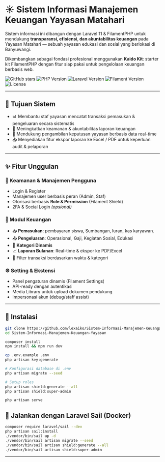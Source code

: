 # ☀️ Sistem Informasi Manajemen Keuangan Yayasan Matahari

Sistem informasi ini dibangun dengan Laravel 11 & FilamentPHP untuk mendukung **transparansi, efisiensi, dan akuntabilitas keuangan** pada Yayasan Matahari — sebuah yayasan edukasi dan sosial yang berlokasi di Banyuwangi.

Dikembangkan sebagai fondasi profesional menggunakan **Kaido Kit**: starter kit FilamentPHP dengan fitur siap pakai untuk pengelolaan keuangan berbasis web.

![GitHub stars](https://img.shields.io/github/stars/lexaiko/Sistem-Informasi-Manajemen-Keuangan-Yayasan?style=flat-square)
![PHP Version](https://img.shields.io/badge/PHP-8.2-blue?style=flat-square&logo=php)
![Laravel Version](https://img.shields.io/badge/Laravel-11.0-red?style=flat-square&logo=laravel)
![Filament Version](https://img.shields.io/badge/Filament-3.2-purple?style=flat-square)
![License](https://img.shields.io/badge/License-MIT-blue?style=flat-square)

---

## 🎯 Tujuan Sistem

- 📊 Membantu staf yayasan mencatat transaksi pemasukan & pengeluaran secara sistematis  
- 🔐 Meningkatkan keamanan & akuntabilitas laporan keuangan  
- 🌱 Mendukung pengambilan keputusan yayasan berbasis data real-time  
- 📤 Menyediakan fitur ekspor laporan ke Excel / PDF untuk keperluan audit & pelaporan  

---

## ✨ Fitur Unggulan

### 🔐 Keamanan & Manajemen Pengguna

- Login & Register
- Manajemen user berbasis peran (Admin, Staf)
- Otorisasi berbasis **Role & Permission** (Filament Shield)
- 2FA & Social Login *(opsional)*

### 📒 Modul Keuangan

- 📥 **Pemasukan**: pembayaran siswa, Sumbangan, Iuran, kas karyawan.
- 📤 **Pengeluaran**: Operasional, Gaji, Kegiatan Sosial, Edukasi
- 📁 **Kategori Dinamis**
- 📈 **Laporan Bulanan**: Real-time & ekspor ke PDF/Excel
- 🔎 Filter transaksi berdasarkan waktu & kategori

### ⚙️ Setting & Ekstensi

- Panel pengaturan dinamis (Filament Settings)
- API-ready dengan autentikasi
- Media Library untuk upload dokumen pendukung
- Impersonasi akun (debug/staff assist)

---

## 🚀 Instalasi

```bash
git clone https://github.com/lexaiko/Sistem-Informasi-Manajemen-Keuangan-Yayasan.git
cd Sistem-Informasi-Manajemen-Keuangan-Yayasan

composer install
npm install && npm run dev

cp .env.example .env
php artisan key:generate

# Konfigurasi database di .env
php artisan migrate --seed

# Setup roles
php artisan shield:generate --all
php artisan shield:super-admin

php artisan serve
```
## 🐳 Jalankan dengan Laravel Sail (Docker)
```bash
composer require laravel/sail --dev
php artisan sail:install
./vendor/bin/sail up -d
./vendor/bin/sail artisan migrate --seed
./vendor/bin/sail artisan shield:generate --all
./vendor/bin/sail artisan shield:super-admin
```

---
